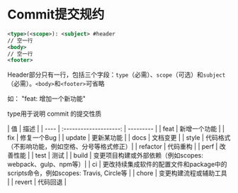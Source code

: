 # Commit提交规约

``` xml
<type>(<scope>): <subject> #header
// 空一行
<body>
// 空一行
<footer>
```
Header部分只有一行，包括三个字段：`type`（必需）、`scope`（可选）和`subject`（必需）。`<body>`和`<footer>`可省略

如： "feat: 增加一个新功能"

type用于说明 commit 的提交性质

| 值 |  	描述 |
| ---- | :--------------------: | --------- | 
| feat	| 新增一个功能 |
| fix	| 修复一个Bug |
| update	| 更新某功能 |
| docs	| 文档变更 |
| style	| 代码格式（不影响功能，例如空格、分号等格式修正）|
| refactor	| 代码重构 |
| perf	| 改善性能 |
| test	| 测试 |
| build	| 变更项目构建或外部依赖（例如scopes: webpack、gulp、npm等）|
| ci	| 更改持续集成软件的配置文件和package中的scripts命令，例如scopes: Travis, Circle等 |
| chore	| 变更构建流程或辅助工具 | 
| revert	| 代码回退 |
